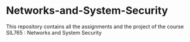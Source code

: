 # Networks-and-System-Security
This repository contains all the assignments and the project of the course SIL765 : Networks and System Security
